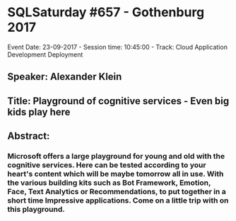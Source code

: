 # SQLSaturday #657 - Gothenburg 2017
Event Date: 23-09-2017 - Session time: 10:45:00 - Track: Cloud Application Development  Deployment
## Speaker: Alexander Klein
## Title: Playground of cognitive services - Even big kids play here
## Abstract:
### Microsoft offers a large playground for young and old with the cognitive services. Here can be tested according to your heart's content which will be maybe tomorrow all in use. With the various building kits such as Bot Framework, Emotion, Face, Text Analytics or Recommendations, to put together in a short time Impressive applications. Come on a little trip with on this playground.

